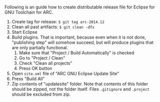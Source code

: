 Following is an guide how to create distributable release file for
Eclipse for GNU Toolchain for ARC.

1. Create tag for release: `$ git tag arc-2014.12`
2. Clean all past artifacts: `$ git clean -dfx`
3. Start Eclipse
4. Build plugins. That is important, because even when it is not done,
"publishing step" will somehow succeed, but will produce plugins that
are only partially functional.
    1. Make sure that "Project / Build Automatically" is checked
    2. Go to "Project / Clean"
    3. Check "Clean all projects"
    4. Press OK button
5. Open `site.xml` file of "ARC GNU Eclipse Update Site"
6. Press "Build All"
7. Zip contents of "updatesite" folder. Note that contents of this folder
should be zipped, not the folder itself. Files `.gitignore` and `.project`
should be excluded from zip.